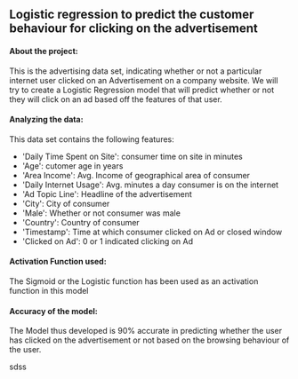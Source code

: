 ## Logistic regression to predict the customer behaviour for clicking on the advertisement

#### About the project:
This is the advertising data set, indicating whether or not a particular internet user clicked on an Advertisement on a company website. We will try to create a Logistic Regression model that will predict whether or not they will click on an ad based off the features of that user.

#### Analyzing the data:
This data set contains the following features:

* 'Daily Time Spent on Site': consumer time on site in minutes
* 'Age': cutomer age in years
* 'Area Income': Avg. Income of geographical area of consumer
* 'Daily Internet Usage': Avg. minutes a day consumer is on the internet
* 'Ad Topic Line': Headline of the advertisement
* 'City': City of consumer
* 'Male': Whether or not consumer was male
* 'Country': Country of consumer
* 'Timestamp': Time at which consumer clicked on Ad or closed window
* 'Clicked on Ad': 0 or 1 indicated clicking on Ad

#### Activation Function used:
The Sigmoid or the Logistic function has been used as an activation function in this model

#### Accuracy of the model:
The Model thus developed is 90% accurate in predicting whether the user has clicked on the advertisement or not based on the browsing behaviour of the user.


sdss
